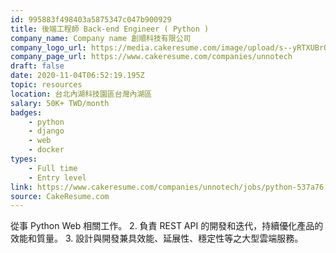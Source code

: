```yaml
---
id: 995883f498403a5875347c047b900929
title: 後端工程師 Back-end Engineer ( Python )
company_name: Company name 創順科技有限公司
company_logo_url: https://media.cakeresume.com/image/upload/s--yRTXUBrQ--/c_pad,fl_png8,h_100,w_100/v1535680258/ne70ubzhts9mvmarkswh.png
company_page_url: https://www.cakeresume.com/companies/unnotech
draft: false
date: 2020-11-04T06:52:19.195Z
topic: resources
location: 台北內湖科技園區台灣內湖區
salary: 50K+ TWD/month
badges:
    - python
    - django
    - web
    - docker
types:
    - Full time
    - Entry level
link: https://www.cakeresume.com/companies/unnotech/jobs/python-537a76
source: CakeResume.com
---
```


從事 Python Web 相關工作。 2. 負責 REST API 的開發和迭代，持續優化產品的效能和質量。 3. 設計與開發兼具效能、延展性、穩定性等之大型雲端服務。
